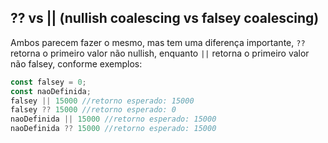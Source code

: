 ## ?? vs || (nullish coalescing vs falsey coalescing)

Ambos parecem fazer o mesmo, mas tem uma diferença importante, `??` retorna o primeiro valor não nullish, enquanto `||` retorna o primeiro valor não falsey, conforme exemplos:
```ts
const falsey = 0;
const naoDefinida;
falsey || 15000 //retorno esperado: 15000
falsey ?? 15000 //retorno esperado: 0
naoDefinida || 15000 //retorno esperado: 15000
naoDefinida ?? 15000 //retorno esperado: 15000
```
